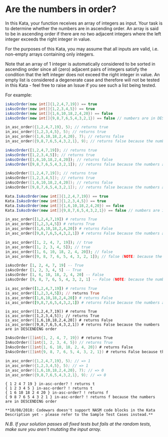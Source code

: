 # Are the numbers in order?

In this Kata, your function receives an array of integers as input.  Your task is to determine whether the numbers are in ascending order.  An array is said to be in ascending order if there are no two adjacent integers where the left integer exceeds the right integer in value.

For the purposes of this Kata, you may assume that all inputs are valid, i.e. non-empty arrays containing only integers.

Note that an array of 1 integer is automatically considered to be sorted in ascending order since all (zero) adjacent pairs of integers satisfy the condition that the left integer does not exceed the right integer in value.  An empty list is considered a degenerate case and therefore will not be tested in this Kata - feel free to raise an Issue if you see such a list being tested.

For example:

```java
isAscOrder(new int[]{1,2,4,7,19}) == true
isAscOrder(new int[]{1,2,3,4,5}) == true
isAscOrder(new int[]{1,6,10,18,2,4,20}) == false
isAscOrder(new int[]{9,8,7,6,5,4,3,2,1}) == false // numbers are in DESCENDING order
```
```c
in_asc_order({1,2,4,7,19}, 5); // returns true
in_asc_order({1,2,3,4,5}, 5); // returns true
in_asc_order({1,6,10,18,2,4,20}, 7); // returns false
in_asc_order({9,8,7,6,5,4,3,2,1}, 9); // returns false because the numbers are in DESCENDING order
```
```javascript
inAscOrder([1,2,4,7,19]); // returns true
inAscOrder([1,2,3,4,5]); // returns true
inAscOrder([1,6,10,18,2,4,20]); // returns false
inAscOrder([9,8,7,6,5,4,3,2,1]); // returns false because the numbers are in DESCENDING order
```
```cpp
inAscOrder([1,2,4,7,19]); // returns true
inAscOrder([1,2,3,4,5]); // returns true
inAscOrder([1,6,10,18,2,4,20]); // returns false
inAscOrder([9,8,7,6,5,4,3,2,1]); // returns false because the numbers are in DESCENDING order
```
```csharp
Kata.IsAscOrder(new int[]{1,2,4,7,19}) == true
Kata.IsAscOrder(new int[]{1,2,3,4,5}) == true
Kata.IsAscOrder(new int[]{1,6,10,18,2,4,20}) == false
Kata.IsAscOrder(new int[]{9,8,7,6,5,4,3,2,1}) == false // numbers are in DESCENDING order
```
```python
in_asc_order([1,2,4,7,19]) # returns True
in_asc_order([1,2,3,4,5]) # returns True
in_asc_order([1,6,10,18,2,4,20]) # returns False
in_asc_order([9,8,7,6,5,4,3,2,1]) # returns False because the numbers are in DESCENDING order
```
```php
in_asc_order([1, 2, 4, 7, 19]); // true
in_asc_order([1, 2, 3, 4, 5]); // true
in_asc_order([1, 6, 10, 18, 2, 4, 20]); // false
in_asc_order([9, 8, 7, 6, 5, 4, 3, 2, 1]); // false (NOTE: because the numbers are in DESCENDING order, not ascending order)
```
```haskell
isAscOrder [1, 2, 4, 7, 19] -- True
isAscOrder [1, 2, 3, 4, 5] -- True
isAscOrder [1, 6, 10, 18, 2, 4, 20] -- False
isAscOrder [9, 8, 7, 6, 5, 4, 3, 2, 1] -- False (NOTE: because the numbers are in DESCENDING order, not ascending order)
```
```ruby
is_asc_order([1,2,4,7,19]) # returns True
is_asc_order([1,2,3,4,5]); // returns True
is_asc_order([1,6,10,18,2,4,20]) # returns False
is_asc_order([9,8,7,6,5,4,3,2,1]) # returns False because the numbers are in DESCENDING order
```
```crystal
is_asc_order([1,2,4,7,19]) # returns True
is_asc_order([1,2,3,4,5]); // returns True
is_asc_order([1,6,10,18,2,4,20]) # returns False
is_asc_order([9,8,7,6,5,4,3,2,1]) # returns False because the numbers are in DESCENDING order
```
```go
InAscOrder([]int{1, 2, 4, 7, 19}) # returns True
InAscOrder([]int{1, 2, 3, 4, 5}) // returns True
InAscOrder([]int{1, 6, 10, 18, 2, 4, 20}) # returns False
InAscOrder([]int{9, 8, 7, 6, 5, 4, 3, 2, 1}) # returns False because the numbers are in DESCENDING order
```
```nasm
in_asc_order({1,2,4,7,19}, 5); // => 1
in_asc_order({1,2,3,4,5}, 5); // => 1
in_asc_order({1,6,10,18,2,4,20}, 7); // => 0
in_asc_order({9,8,7,6,5,4,3,2,1}, 9); // => 0
```
```factor
{ 1 2 4 7 19 } in-asc-order? ! returns t
{ 1 2 3 4 5 } in-asc-order? ! returns t
{ 1 6 10 18 2 4 20 } in-asc-order? ! returns f
{ 9 8 7 6 5 4 3 2 1 } in-asc-order? ! returns f because the numbers are in DESCENDING order
```

~~~if:nasm
**10/08/2018: Codewars doesn't support NASM code blocks in the Kata Description yet - please refer to the Sample Test Cases instead.**
~~~

*N.B. If your solution passes all fixed tests but fails at the random tests, make sure you aren't mutating the input array.*